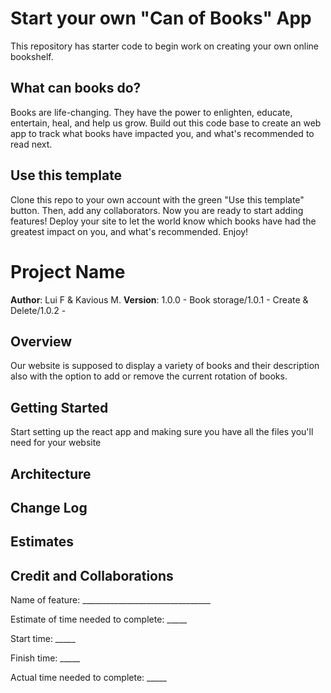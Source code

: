 # Start your own "Can of Books" App

This repository has starter code to begin work on creating your own online bookshelf.

## What can books do?

Books are life-changing. They have the power to enlighten, educate, entertain, heal, and help us grow. Build out this code base to create an web app to track what books have impacted you, and what's recommended to read next.

## Use this template

Clone this repo to your own account with the green "Use this template" button. Then, add any collaborators. Now you are ready to start adding features! Deploy your site to let the world know which books have had the greatest impact on you, and what's recommended. Enjoy!

# Project Name

**Author**: Lui F & Kavious M.
**Version**: 1.0.0 - Book storage/1.0.1 - Create & Delete/1.0.2 -  

## Overview
Our website is supposed to display a variety of books and their description also with the option to add or remove the current rotation of books.

## Getting Started
Start setting up the react app and making sure you have all the files you'll need for your website

## Architecture
<!-- Provide a detailed description of the application design. What technologies (languages, libraries, etc) you're using, and any other relevant design information. -->

## Change Log
<!-- Use this area to document the iterative changes made to your application as each feature is successfully implemented. Use time stamps. Here's an example:

01-01-2001 4:59pm - Application now has a fully-functional express server, with a GET route for the location resource. -->

## Estimates
<!-- See below -->

## Credit and Collaborations
<!-- Give credit (and a link) to other people or resources that helped you build this application. -->


Name of feature: ________________________________

Estimate of time needed to complete: _____

Start time: _____

Finish time: _____

Actual time needed to complete: _____